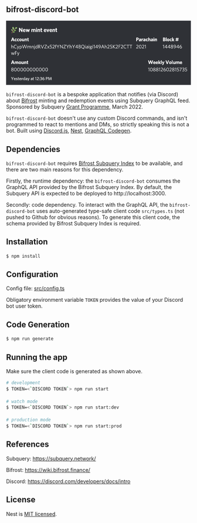 ## bifrost-discord-bot

<img src="./img/bifrost_demo_notifications.png" alt="Example of Discord notifications"/>

`bifrost-discord-bot` is a bespoke application that notifies (via Discord) about [Bifrost](https://bifrost.subscan.io/) minting and redemption events using Subquery GraphQL feed. Sponsored by Subquery [Grant Programme](https://subquery.network/grants), March 2022. 

`bifrost-discord-bot` doesn't use any custom Discord commands, and isn't programmed to react to mentions and DMs, so strictly speaking this is not a bot. Built using [Discord.js](https://discord.js.org/), [Nest](https://nestjs.com/), [GraphQL Codegen](https://github.com/dotansimha/graphql-code-generator). 

## Dependencies

`bifrost-discord-bot` requires [Bifrost Subquery Index](https://github.com/bifrost-finance/bifrost-subql) to be available, and there are two main reasons for this dependency. 

Firstly, the runtime dependency: the `bifrost-discord-bot` consumes the GraphQL API provided by the Bifrost Subquery Index. By default, the Subquery API is expected to be deployed to http://localhost:3000. 

Secondly: code dependency. To interact with the GraphQL API, the `bifrost-discord-bot` uses auto-generated type-safe client code `src/types.ts` (not pushed to Github for obvious reasons). To generate this client code, the schema provided by Bifrost Subquery Index is required. 

## Installation

```bash
$ npm install
```

## Configuration

Config file: [src/config.ts](./src/config.ts)

Obligatory environment variable `TOKEN` provides the value of your Discord bot user token. 

## Code Generation

```bash
$ npm run generate
```

## Running the app

Make sure the client code is generated as shown above. 

```bash
# development
$ TOKEN=<`DISCORD TOKEN`> npm run start

# watch mode
$ TOKEN=<`DISCORD TOKEN`> npm run start:dev

# production mode
$ TOKEN=<`DISCORD TOKEN`> npm run start:prod
```

## References

Subquery: https://subquery.network/

Bifrost: https://wiki.bifrost.finance/

Discord: https://discord.com/developers/docs/intro


## License

Nest is [MIT licensed](LICENSE).
